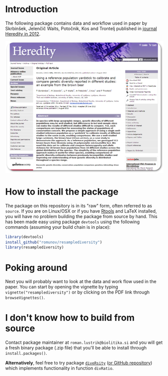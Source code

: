 # Introduction

The following package contains data and workflow used in paper by Skrbinšek, Jelenčič Waits, Potočnik, Kos and Trontelj published in [journal Heredity in 2012](http://www.nature.com/hdy/journal/v109/n5/full/hdy201242a.html).

![heredity picture](hereditypaper.png)
# How to install the package

The package on this repository is in its "raw" form, often referred to as `source`. If you are on Linux/OSX or if you have [Rtools](http://cran.r-project.org/bin/windows/Rtools/) and LaTeX installed, you will have no problem building the package from source by hand. This has been made easy using package `devtools` using the following commands (assuming your build chain is in place):

```R
library(devtools)
install_github("romunov/resamplediversity")
library(resamplediversity)
```

# Poking around

Next you will probably want to look at the data and work flow used in the paper. You can start by opening the vignette by typing `vignette("resamplediversity")` or by clicking on the PDF link through `browseVignettes()`.

# I don't know how to build from source

Contact package maintainer at `roman.lustrik@biolitika.si` and you will get a fresh binary package (.zip file) that you'll be able to install through `install.packages()`.

**Alternatively**, feel free to try package [`diveRsity`](http://cran.r-project.org/web/packages/diveRsity/index.html) ([or GitHub repository](https://github.com/kkeenan02/diveRsity)) which implements functionality in function `divRatio`.